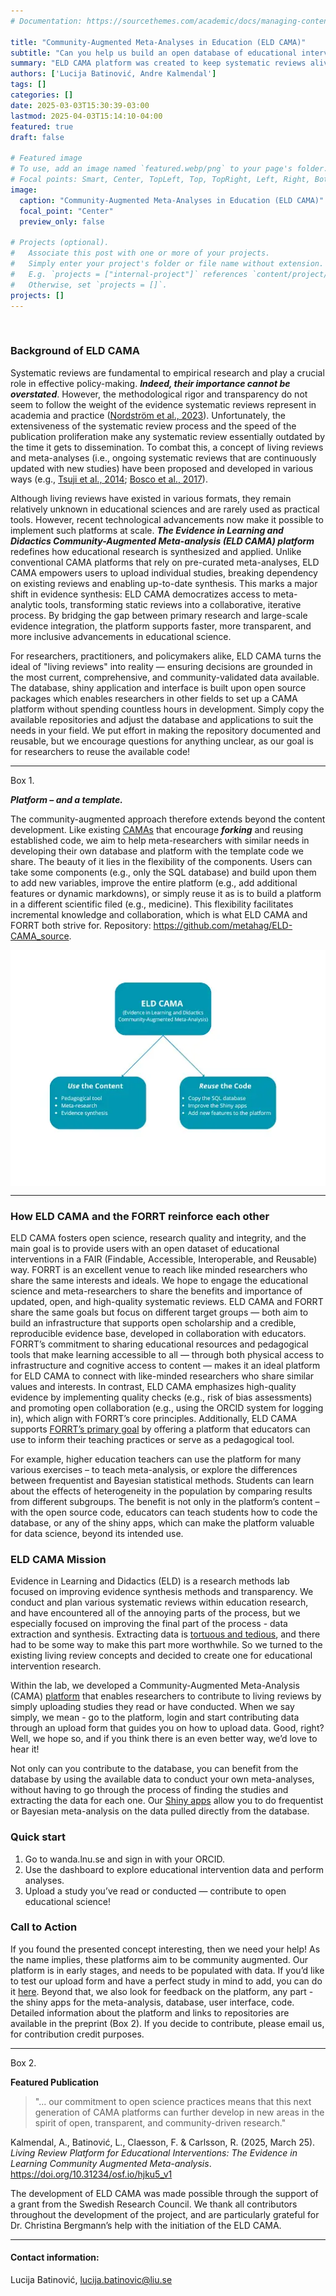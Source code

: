 ```yaml
---
# Documentation: https://sourcethemes.com/academic/docs/managing-content/

title: "Community-Augmented Meta-Analyses in Education (ELD CAMA)"
subtitle: "Can you help us build an open database of educational interventions?"
summary: "ELD CAMA platform was created to keep systematic reviews alive and continuously updated with new data. It’s a community-driven platform where researchers can easily upload and access educational intervention studies, and even run their own meta-analyses through the power of RShiny. For all supporters of open science in education research, the team behind ELD CAMA wants your help and feedback!"
authors: ['Lucija Batinović, Andre Kalmendal']
tags: []
categories: []
date: 2025-03-03T15:30:39-03:00
lastmod: 2025-04-03T15:14:10-04:00
featured: true
draft: false

# Featured image
# To use, add an image named `featured.webp/png` to your page's folder.
# Focal points: Smart, Center, TopLeft, Top, TopRight, Left, Right, BottomLeft, Bottom, BottomRight.
image:
  caption: "Community-Augmented Meta-Analyses in Education (ELD CAMA)"
  focal_point: "Center"
  preview_only: false

# Projects (optional).
#   Associate this post with one or more of your projects.
#   Simply enter your project's folder or file name without extension.
#   E.g. `projects = ["internal-project"]` references `content/project/deep-learning/index.md`.
#   Otherwise, set `projects = []`.
projects: []
---
```


<br>

### Background of ELD CAMA

Systematic reviews are fundamental to empirical research and play a crucial role in effective policy-making. ***Indeed, their importance cannot be overstated***. However, the methodological rigor and transparency do not seem to follow the weight of the evidence systematic reviews represent in academia and practice ([Nordström et al., 2023](https://doi.org/10.1002/rev3.3443)). Unfortunately, the extensiveness of the systematic review process and the speed of the publication proliferation make any systematic review essentially outdated by the time it gets to dissemination. To combat this, a concept of living reviews and meta-analyses (i.e., ongoing systematic reviews that are continuously updated with new studies) have been proposed and developed in various ways (e.g., [Tsuji et al., 2014](https://doi.org/10.1177/1745691614552498); [Bosco et al., 2017](https://doi.org/10.1016/j.hrmr.2016.09.013)). 

Although living reviews have existed in various formats, they remain relatively unknown in educational sciences and are rarely used as practical tools. However, recent technological advancements now make it possible to implement such platforms at scale. ***The Evidence in Learning and Didactics Community-Augmented Meta-analysis  (ELD CAMA) platform*** redefines how educational research is synthesized and applied. Unlike conventional CAMA platforms that rely on pre-curated meta-analyses, ELD CAMA empowers users to upload individual studies, breaking dependency on existing reviews and enabling up-to-date synthesis. This marks a major shift in evidence synthesis: ELD CAMA democratizes access to meta-analytic tools, transforming static reviews into a collaborative, iterative process. By bridging the gap between primary research and large-scale evidence integration, the platform supports faster, more transparent, and more inclusive advancements in educational science.

For researchers, practitioners, and policymakers alike, ELD CAMA turns the ideal of "living reviews" into reality — ensuring decisions are grounded in the most current, comprehensive, and community-validated data available. The database, shiny application and interface is built upon open source packages which enables researchers in other fields to set up a CAMA platform without spending countless hours in development. Simply copy the available repositories and adjust the database and applications to suit the needs in your field. We put effort in making the repository documented and reusable, but we encourage questions for anything unclear, as our goal is for researchers to reuse the available code!

---

Box 1.

***Platform – and a template.***

The community-augmented approach therefore extends beyond the content development. Like existing [CAMAs](https://github.com/metahag/ELD-CAMA_source) that encourage ***forking*** and reusing established code, we aim to help meta-researchers with similar needs in developing their own database and platform with the template code we share. The beauty of it lies in the flexibility of the components. Users can take some components (e.g., only the SQL database) and build upon them to add new variables, improve the entire platform (e.g., add additional features or dynamic markdowns), or simply reuse it as is to build a platform in a different scientific filed (e.g., medicine). This flexibility facilitates incremental knowledge and collaboration, which is what ELD CAMA and FORRT both strive for. Repository: https://github.com/metahag/ELD-CAMA_source.

<img src="ELD-CAMA.webp" align="center" />

---

### How ELD CAMA and the FORRT reinforce each other

ELD CAMA fosters open science, research quality and integrity, and the main goal is to provide users with an open dataset of educational interventions in a FAIR (Findable, Accessible, Interoperable, and Reusable) way. FORRT is an excellent venue to reach like minded researchers who share the same interests and ideals. We hope to engage the educational science and meta-researchers to share the benefits and importance of updated, open, and high-quality systematic reviews.
ELD CAMA and FORRT share the same goals but focus on different target groups — both aim to build an infrastructure that supports open scholarship and a credible, reproducible evidence base, developed in collaboration with educators. FORRT’s commitment to sharing educational resources and pedagogical tools that make learning accessible to all — through both physical access to infrastructure and cognitive access to content — makes it an ideal platform for ELD CAMA to connect with like-minded researchers who share similar values and interests.
In contrast, ELD CAMA emphasizes high-quality evidence by implementing quality checks (e.g., risk of bias assessments) and promoting open collaboration (e.g., using the ORCID system for logging in), which align with FORRT’s core principles. Additionally, ELD CAMA supports [FORRT’s primary goal](https://forrt.org/about/us/) by offering a platform that educators can use to inform their teaching practices or serve as a pedagogical tool. 

For example, higher education teachers can use the platform for many various exercises – to teach meta-analysis, or explore the differences between frequentist and Bayesian statistical methods. Students can learn about the effects of heterogeneity in the population by comparing results from different subgroups. 
The benefit is not only in the platform’s content – with the open source code, educators can teach students how to code the database, or any of the shiny apps, which can make the platform valuable for data science, beyond its intended use.

### ELD CAMA Mission

Evidence in Learning and Didactics (ELD) is a research methods lab focused on improving evidence synthesis methods and transparency. We conduct and plan various systematic reviews within education research, and have encountered all of the annoying parts of the process, but we especially focused on improving the final part of the process - data extraction and synthesis. Extracting data is [tortuous and tedious](https://bsky.app/profile/dsquintana.bsky.social/post/3l334n6lntn2h), and there had to be some way to make this part more worthwhile. So we turned to the existing living review concepts and decided to create one for educational intervention research. 

Within the lab, we developed a Community-Augmented Meta-Analysis (CAMA) [platform](https://wanda.lnu.se/home) that enables researchers to contribute to living reviews by simply uploading studies they read or have conducted. When we say simply, we mean - go to the platform, login and start contributing data through an upload form that guides you on how to upload data. Good, right? Well, we hope so, and if you think there is an even better way, we’d love to hear it!

Not only can you contribute to the database, you can benefit from the database by using the available data to conduct your own meta-analyses, without having to go through the process of finding the studies and extracting the data for each one. Our [Shiny apps](https://wanda.lnu.se/apps) allow you to do frequentist or Bayesian meta-analysis on the data pulled directly from the database. 

### Quick start
1. Go to wanda.lnu.se and sign in with your ORCID.
2. Use the dashboard to explore educational intervention data and perform analyses.
3. Upload a study you’ve read or conducted — contribute to open educational science!

### Call to Action
If you found the presented concept interesting, then we need your help! As the name implies, these platforms aim to be community augmented. Our platform is in early stages, and needs to be populated with data. If you’d like to test our upload form and have a perfect study in mind to add, you can do it [here](https://wanda.lnu.se/home). Beyond that, we also look for feedback on the platform, any part - the shiny apps for the meta-analysis, database, user interface, code. Detailed information about the platform and links to repositories are available in the preprint (Box 2). If you decide to contribute, please email us, for contribution credit purposes.

---

Box 2.

**Featured Publication**

> "... our commitment to open science practices means that this next generation of CAMA platforms can further develop in new areas in the spirit of open, transparent, and community-driven research."

Kalmendal, A., Batinović, L., Claesson, F. & Carlsson, R. (2025, March 25). *Living Review Platform for Educational Interventions: The Evidence in Learning Community Augmented Meta-analysis*. https://doi.org/10.31234/osf.io/hjku5_v1 

The development of ELD CAMA was made possible through the support of a grant from the Swedish Research Council. We thank all contributors throughout the development of the project, and are particularly grateful for Dr. Christina Bergmann’s help with the initiation of the ELD CAMA.

---

#### Contact information:
Lucija Batinović, lucija.batinovic@liu.se
